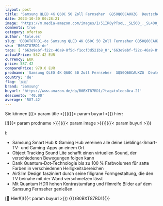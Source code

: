 ```yaml
---
layout: post
title: 'Samsung QLED 4K Q60C 50 Zoll Fernseher  GQ50Q60CAUXZG  Deutsches Modell   Quantum-Dot-Technologie  Quantum HDR  AirSlim Design  Smart TV [2023]'
date: 2023-10-30 00:28:21
image: 'https://m.media-amazon.com/images/I/51IROyPTsoL._SL500_._SL400_.jpg'
comments: true
category: ofertas
author: 'tole.es'
slug: 'B0BXT87RD1-de Samsung QLED 4K Q60C 50 Zoll Fernseher GQ50Q60CAUXZG...'
sku: 'B0BXT87RD1-de'
tags: [ '663e9ebf-f22c-46a9-8f5d-f1ccf3d521b8_0','663e9ebf-f22c-46a9-8f5d-f1ccf3d521b8_801','Arborist Merchandising Root','Der Sparfuchs','Elektronik & Foto','Fernseher','Fernseher & Heimkino','Self Service','Special Features Stores','samsung','🇩🇪', ]
actualPrice: 587.42 EUR
currency: EUR
price: 587.42
comparePrice: 979.0 EUR
prodname: 'Samsung QLED 4K Q60C 50 Zoll Fernseher  GQ50Q60CAUXZG  Deutsches Modell   Quantum-Dot-Technologie  Quantum HDR  AirSlim Design  Smart TV [2023]'
country: 'de'
flag: '🇩🇪'
brand: 'Samsung'
buyurl: 'https://www.amazon.de/dp/B0BXT87RD1/?tag=tolees0ca-21'
descuento: '40.00'
average: '587.42'
---
```


Sie können [{{< param title >}}]({{< param buyurl >}}) hier:

[![{{< param prodname >}}]({{< param image >}})]({{< param buyurl >}})

ℹ️:

- Samsung Smart Hub & Gaming Hub vereinen alle deine Lieblings-Smart-TV- und Gaming-Apps an einem Ort
- Object Tracking Sound Lite schafft einen virtuellen Sound, der verschiedenen Bewegungen folgen kann
- Dank Quantum-Dot-Technologie bis zu 100 % Farbvolumen für satte Farben in verschiedenen Helligkeitsbereichen
- AirSlim Design fasziniert durch seine filigrane Formgestaltung, die den TV beinahe mit der Wand verschmelzen lässt
- Mit Quantum HDR hohen Kontrastumfang und filmreife Bilder auf dem Samsung Fernseher genießen

[🛒 Hier!!]({{< param buyurl >}})
{{<world>}}B0BXT87RD1{{</world>}}
